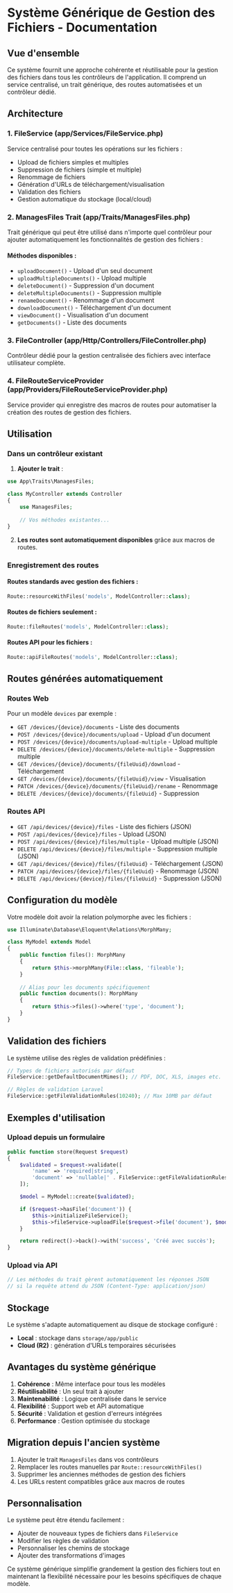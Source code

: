 # Système Générique de Gestion des Fichiers - Documentation

## Vue d'ensemble

Ce système fournit une approche cohérente et réutilisable pour la gestion des fichiers dans tous les contrôleurs de l'application. Il comprend un service centralisé, un trait générique, des routes automatisées et un contrôleur dédié.

## Architecture

### 1. FileService (app/Services/FileService.php)
Service centralisé pour toutes les opérations sur les fichiers :
- Upload de fichiers simples et multiples
- Suppression de fichiers (simple et multiple)
- Renommage de fichiers
- Génération d'URLs de téléchargement/visualisation
- Validation des fichiers
- Gestion automatique du stockage (local/cloud)

### 2. ManagesFiles Trait (app/Traits/ManagesFiles.php)
Trait générique qui peut être utilisé dans n'importe quel contrôleur pour ajouter automatiquement les fonctionnalités de gestion des fichiers :

#### Méthodes disponibles :
- `uploadDocument()` - Upload d'un seul document
- `uploadMultipleDocuments()` - Upload multiple
- `deleteDocument()` - Suppression d'un document
- `deleteMultipleDocuments()` - Suppression multiple
- `renameDocument()` - Renommage d'un document
- `downloadDocument()` - Téléchargement d'un document
- `viewDocument()` - Visualisation d'un document
- `getDocuments()` - Liste des documents

### 3. FileController (app/Http/Controllers/FileController.php)
Contrôleur dédié pour la gestion centralisée des fichiers avec interface utilisateur complète.

### 4. FileRouteServiceProvider (app/Providers/FileRouteServiceProvider.php)
Service provider qui enregistre des macros de routes pour automatiser la création des routes de gestion des fichiers.

## Utilisation

### Dans un contrôleur existant

1. **Ajouter le trait** :
```php
use App\Traits\ManagesFiles;

class MyController extends Controller
{
    use ManagesFiles;
    
    // Vos méthodes existantes...
}
```

2. **Les routes sont automatiquement disponibles** grâce aux macros de routes.

### Enregistrement des routes

#### Routes standards avec gestion des fichiers :
```php
Route::resourceWithFiles('models', ModelController::class);
```

#### Routes de fichiers seulement :
```php
Route::fileRoutes('models', ModelController::class);
```

#### Routes API pour les fichiers :
```php
Route::apiFileRoutes('models', ModelController::class);
```

## Routes générées automatiquement

### Routes Web
Pour un modèle `devices` par exemple :

- `GET /devices/{device}/documents` - Liste des documents
- `POST /devices/{device}/documents/upload` - Upload d'un document
- `POST /devices/{device}/documents/upload-multiple` - Upload multiple
- `DELETE /devices/{device}/documents/delete-multiple` - Suppression multiple
- `GET /devices/{device}/documents/{fileUuid}/download` - Téléchargement
- `GET /devices/{device}/documents/{fileUuid}/view` - Visualisation
- `PATCH /devices/{device}/documents/{fileUuid}/rename` - Renommage
- `DELETE /devices/{device}/documents/{fileUuid}` - Suppression

### Routes API
- `GET /api/devices/{device}/files` - Liste des fichiers (JSON)
- `POST /api/devices/{device}/files` - Upload (JSON)
- `POST /api/devices/{device}/files/multiple` - Upload multiple (JSON)
- `DELETE /api/devices/{device}/files/multiple` - Suppression multiple (JSON)
- `GET /api/devices/{device}/files/{fileUuid}` - Téléchargement (JSON)
- `PATCH /api/devices/{device}/files/{fileUuid}` - Renommage (JSON)
- `DELETE /api/devices/{device}/files/{fileUuid}` - Suppression (JSON)

## Configuration du modèle

Votre modèle doit avoir la relation polymorphe avec les fichiers :

```php
use Illuminate\Database\Eloquent\Relations\MorphMany;

class MyModel extends Model
{
    public function files(): MorphMany
    {
        return $this->morphMany(File::class, 'fileable');
    }
    
    // Alias pour les documents spécifiquement
    public function documents(): MorphMany
    {
        return $this->files()->where('type', 'document');
    }
}
```

## Validation des fichiers

Le système utilise des règles de validation prédéfinies :

```php
// Types de fichiers autorisés par défaut
FileService::getDefaultDocumentMimes(); // PDF, DOC, XLS, images etc.

// Règles de validation Laravel
FileService::getFileValidationRules(10240); // Max 10MB par défaut
```

## Exemples d'utilisation

### Upload depuis un formulaire
```php
public function store(Request $request)
{
    $validated = $request->validate([
        'name' => 'required|string',
        'document' => 'nullable|' . FileService::getFileValidationRules(),
    ]);

    $model = MyModel::create($validated);

    if ($request->hasFile('document')) {
        $this->initializeFileService();
        $this->fileService->uploadFile($request->file('document'), $model, 'document');
    }

    return redirect()->back()->with('success', 'Créé avec succès');
}
```

### Upload via API
```php
// Les méthodes du trait gèrent automatiquement les réponses JSON
// si la requête attend du JSON (Content-Type: application/json)
```

## Stockage

Le système s'adapte automatiquement au disque de stockage configuré :
- **Local** : stockage dans `storage/app/public`
- **Cloud (R2)** : génération d'URLs temporaires sécurisées

## Avantages du système générique

1. **Cohérence** : Même interface pour tous les modèles
2. **Réutilisabilité** : Un seul trait à ajouter
3. **Maintenabilité** : Logique centralisée dans le service
4. **Flexibilité** : Support web et API automatique
5. **Sécurité** : Validation et gestion d'erreurs intégrées
6. **Performance** : Gestion optimisée du stockage

## Migration depuis l'ancien système

1. Ajouter le trait `ManagesFiles` dans vos contrôleurs
2. Remplacer les routes manuelles par `Route::resourceWithFiles()`
3. Supprimer les anciennes méthodes de gestion des fichiers
4. Les URLs restent compatibles grâce aux macros de routes

## Personnalisation

Le système peut être étendu facilement :
- Ajouter de nouveaux types de fichiers dans `FileService`
- Modifier les règles de validation
- Personnaliser les chemins de stockage
- Ajouter des transformations d'images

Ce système générique simplifie grandement la gestion des fichiers tout en maintenant la flexibilité nécessaire pour les besoins spécifiques de chaque modèle.
